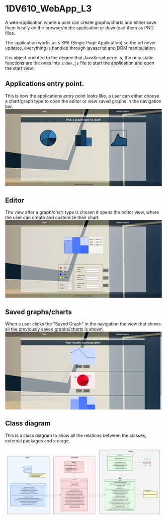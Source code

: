 # 1DV610_WebApp_L3
A web-application where a user can create graphs/charts and either save them locally on the browser/in the application or download them as PNG files.

The application works as s SPA (Single Page Application) so the url never updates, everything is handled through javascript and DOM manipulation.

It is object oriented to the degree that JavaScript permits, the only static functions are the ones inte `index.js` file to start the application and open the start view.


## Applications entry point.
This is how the applications entry point looks like, a user can either choose a chart/graph type to open the editor or view saved graphs in the navigation bar.
![start-page](./src/img/start_page_L3.PNG)

## Editor
The view after a graph/chart type is chosen it opens the editor view, where the user can create and customize their chart.
![editor](./src/img/editor_page_L3.PNG)

## Saved graphs/charts
When a user clicks the "Saved Graph" in the navigation the view that shows all the previously saved graphs/charts is shown.
![saved-page](./src/img/saved_page_L3.PNG)

## Class diagram
This is a class diagram to show all the relations between the classes, external packages and storage.

![class-diagram](./src/img/1DV610_L3_ClassD.png)